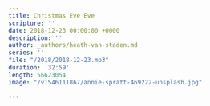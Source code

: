 ```yaml
---
title: Christmas Eve Eve
scripture: ''
date: 2018-12-23 00:00:00 +0000
description: ''
author: _authors/heath-van-staden.md
series: ''
file: "/2018/2018-12-23.mp3"
duration: '32:59'
length: 56623054
image: "/v1546111867/annie-spratt-469222-unsplash.jpg"

---
```

